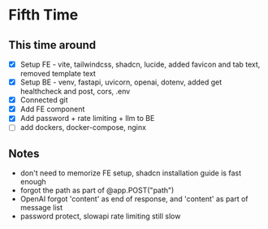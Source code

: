 # Fifth Time

## This time around

- [x] Setup FE - vite, tailwindcss, shadcn, lucide, added favicon and tab text, removed template text
- [x] Setup BE - venv, fastapi, uvicorn, openai, dotenv, added get healthcheck and post, cors, .env
- [x] Connected git
- [x] Add FE component
- [x] Add password + rate limiting + llm to BE
- [ ] add dockers, docker-compose, nginx

## Notes

- don't need to memorize FE setup, shadcn installation guide is fast enough
- forgot the path as part of @app.POST("path")
- OpenAI forgot 'content' as end of response, and 'content' as part of message list
- password protect, slowapi rate limiting still slow
